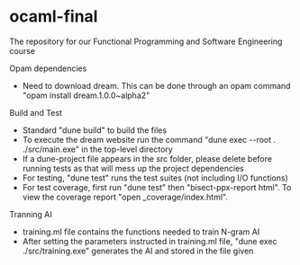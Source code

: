 # ocaml-final
The repository for our Functional Programming and Software Engineering course


Opam dependencies
- Need to download dream. This can be done through an opam command "opam install dream.1.0.0~alpha2"

Build and Test
- Standard "dune build" to build the files
- To execute the dream website run the command "dune exec --root . ./src/main.exe" in the top-level directory
- If a dune-project file appears in the src folder, please delete before running tests as that will mess up the project dependencies
- For testing, "dune test" runs the test suites (not including I/O functions)
- For test coverage, first run "dune test" then "bisect-ppx-report html". To view the coverage report "open _coverage/index.html".

Tranning AI
- training.ml file contains the functions needed to train N-gram AI
- After setting the parameters instructed in training.ml file, "dune exec ./src/training.exe" generates the AI and stored in the file given

